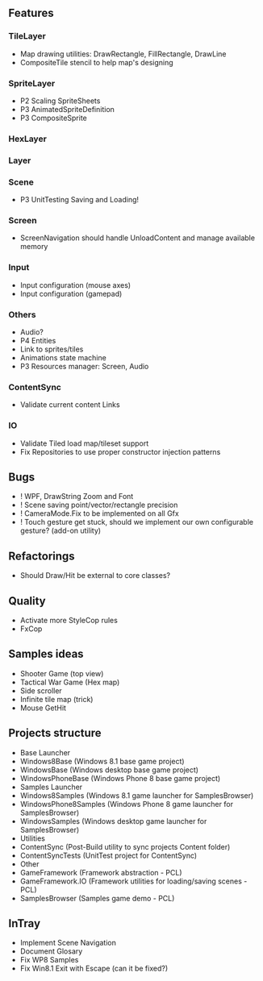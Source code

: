 ## Features
### TileLayer
 - Map drawing utilities: DrawRectangle, FillRectangle, DrawLine
 - CompositeTile stencil to help map's designing
### SpriteLayer
 - P2 Scaling SpriteSheets
 - P3 AnimatedSpriteDefinition
 - P3 CompositeSprite
### HexLayer
### Layer
### Scene
 - P3 UnitTesting Saving and Loading!
### Screen
 - ScreenNavigation should handle UnloadContent and manage available memory
### Input
 - Input configuration (mouse axes)
 - Input configuration (gamepad)
### Others
 - Audio?
 - P4 Entities
  - Link to sprites/tiles
  - Animations state machine
 - P3 Resources manager: Screen, Audio
### ContentSync
 - Validate current content Links
### IO
 - Validate Tiled load map/tileset support
 - Fix Repositories to use proper constructor injection patterns

## Bugs
- ! WPF, DrawString Zoom and Font
- ! Scene saving point/vector/rectangle precision
- ! CameraMode.Fix to be implemented on all Gfx 
- ! Touch gesture get stuck, should we implement our own configurable gesture? (add-on utility)

## Refactorings
- Should Draw/Hit be external to core classes?

## Quality
- Activate more StyleCop rules
- FxCop

## Samples ideas
- Shooter Game (top view)
- Tactical War Game (Hex map)
- Side scroller
- Infinite tile map (trick)
- Mouse GetHit

## Projects structure
- Base Launcher
 - Windows8Base (Windows 8.1 base game project)
 - WindowsBase (Windows desktop base game project)
 - WindowsPhoneBase (Windows Phone 8 base game project)
- Samples Launcher
 - Windows8Samples (Windows 8.1 game launcher for SamplesBrowser)
 - WindowsPhone8Samples (Windows Phone 8 game launcher for SamplesBrowser)
 - WindowsSamples (Windows desktop game launcher for SamplesBrowser)
- Utilities
 - ContentSync (Post-Build utility to sync projects Content folder)
 - ContentSyncTests (UnitTest project for ContentSync)
- Other
 - GameFramework (Framework abstraction - PCL)
 - GameFramework.IO (Framework utilities for loading/saving scenes - PCL)
 - SamplesBrowser (Samples game demo - PCL)

## InTray
- Implement Scene Navigation
- Document Glosary
- Fix WP8 Samples
- Fix Win8.1 Exit with Escape (can it be fixed?)
